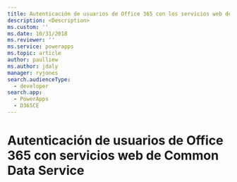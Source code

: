 ```yaml
---
title: Autenticación de usuarios de Office 365 con los servicios web de Common Data Service (Common Data Service) | Microsoft Docs
description: <Description>
ms.custom: ''
ms.date: 10/31/2018
ms.reviewer: ''
ms.service: powerapps
ms.topic: article
author: paulliew
ms.author: jdaly
manager: ryjones
search.audienceType:
  - developer
search.app:
  - PowerApps
  - D365CE
---
```

# <a name="authenticate-office-365-users-with-common-data-service-web-services"></a>Autenticación de usuarios de Office 365 con servicios web de Common Data Service

<!-- https://docs.microsoft.com/dynamics365/customer-engagement/developer/authenticate-office-365-users-customer-engagement-web-services 

This topic is extremely stale and needs help
There is no more Microsoft Account or LiveId for several years now.
Ask Paul Liew to review

-->